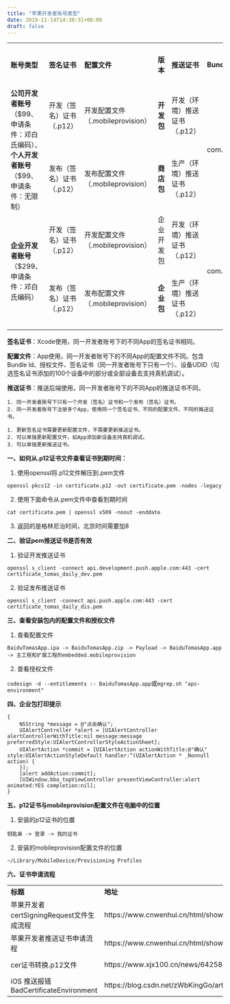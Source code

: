 ```yaml
---
title: "苹果开发者账号类型"
date: 2019-11-14T14:38:31+08:00
draft: false
---
```


<table>
    <tr>
        <td><b>账号类型</b></td>
        <td><b>签名证书</b></td>
        <td><b>配置文件</b></td>
        <td><b>版本</b></td>
        <td><b>推送证书</b></td>
        <td><b>Bundle ID</b></td>
        <td><b>支持安装设备数量</b></td>
   </tr>
   <tr>
        <td rowspan="2"><b>公司开发者账号</b>（$99、申请条件：邓白氏编码）、<b>个人开发者账号</b>（$99、申请条件：无限制）</td>
        <td>开发（签名）证书（.p12）</td>
        <td>开发配置文件（.mobileprovision）</td>
        <td><b>开发包</b></td>
        <td>开发（环境）推送证书（.p12）</td>
        <td rowspan="2">com.baidu.BaiduMobileInfo</td>
        <td>100</td>
   </tr>
   <tr>
        <td>发布（签名）证书（.p12）</td>
        <td>发布配置文件（.mobileprovision）</td>
        <td><b>商店包</b></td>
        <td>生产（环境）推送证书（.p12）</td>
        <td>无限制（需Apple审核）</td>
   </tr>
    <tr>
        <td rowspan="2"><b>企业开发者账号</b>（$299、申请条件：邓白氏编码）</td>
        <td>开发（签名）证书（.p12）</td>
        <td>开发配置文件（.mobileprovision）</td>
        <td>企业开发包</td>
        <td>开发（环境）推送证书（.p12）</td>
        <td rowspan="2">com.baidu.BaiduMobileInfoEnterprise</td>
        <td>100</td>
    </tr>
    <tr>
        <td>发布（签名）证书（.p12）</td>
        <td>发布配置文件（.mobileprovision）</td>
        <td><b>企业包</b></td>
        <td>生产（环境）推送证书（.p12）</td>
        <td>无限制（无需Apple审核）</td>
    </tr>
</table>

**签名证书**：Xcode使用，同一开发者账号下的不同App的签名证书相同。

**配置文件**：App使用，同一开发者账号下的不同App的配置文件不同。包含Bundle Id、授权文件、签名证书（同一开发者账号下只有一个）、设备UDID（勾选签名证书添加的100个设备中的部分或全部设备去支持真机调试）。

**推送证书**：推送后端使用，同一开发者账号下的不同App的推送证书不同。

```
1. 同一开发者账号下只有一个开发（签名）证书和一个发布（签名）证书。
2. 同一开发者账号下注册多个App，使用同一个签名证书、不同的配置文件、不同的推送证书。

1. 更新签名证书需要更新配置文件，不需要更新推送证书。
2. 可以单独更新配置文件，如App添加新设备支持真机调试。
3. 可以单独更新推送证书。
```

**一、如何从.p12证书文件查看证书到期时间：**

1. 使用openssl将.p12文件解压到.pem文件

`openssl pkcs12 -in certificate.p12 -out certificate.pem -nodes -legacy`

2. 使用下面命令从.pem文件中查看到期时间

`cat certificate.pem | openssl x509 -noout -enddate`

3. 返回的是格林尼治时间，北京时间需要加8

**二、验证pem推送证书是否有效**

1. 验证开发推送证书

`openssl s_client -connect api.development.push.apple.com:443 -cert certificate_tomas_daily_dev.pem`

2. 验证发布推送证书

`openssl s_client -connect api.push.apple.com:443 -cert certificate_tomas_daily_dis.pem`

**三、查看安装包内的配置文件和授权文件**

1. 查看配置文件

`BaiduTomasApp.ipa -> BaiduTomasApp.zip -> Payload -> BaiduTomasApp.app -> 主工程和扩展工程的embedded.mobileprovision`

2. 查看授权文件

`codesign -d --entitlements :- BaiduTomasApp.app`或`mgrep.sh "aps-environment"`

**四、企业包打印提示**

```
{
    NSString *message = @"点击确认";
    UIAlertController *alert = [UIAlertController alertControllerWithTitle:nil message:message preferredStyle:UIAlertControllerStyleActionSheet];
    UIAlertAction *commit = [UIAlertAction actionWithTitle:@"确认" style:UIAlertActionStyleDefault handler:^(UIAlertAction * _Nonnull action) {
    }];
    [alert addAction:commit];
    [UIWindow.bba_topViewController presentViewController:alert animated:YES completion:nil];
}
```

**五、p12证书与mobileprovision配置文件在电脑中的位置**

1. 安装的p12证书的位置

`钥匙串 -> 登录 -> 我的证书`

2. 安装的mobileprovision配置文件的位置

`~/Library/MobileDevice/Provisioning Profiles`

**六、证书申请流程**

<table>
    <tr>
        <td><b>标题</b></td>
        <td><b>地址</b></td>
        <td><b>网页快照</b></td>
   </tr>
   <tr>
        <td>苹果开发者certSigningRequest文件生成流程</td>
        <td>https://www.cnwenhui.cn/html/show-1038.html</td>
        <td>https://github.com/shanbozhu/shanbozhu.github.io.resource/blob/master/image/2024_11_21/2024_11_21_0.png?raw=true</td>
   </tr>
   <tr>
        <td>苹果开发者推送证书申请流程</td>
        <td>https://www.cnwenhui.cn/html/show-1037.html</td>
        <td>https://github.com/shanbozhu/shanbozhu.github.io.resource/blob/master/image/2024_11_21/2024_11_21_1.png?raw=true</td>
   </tr>
   <tr>
        <td>cer证书转换.p12文件</td>
        <td>https://www.xjx100.cn/news/642584.html?action=onClick</td>
        <td>https://github.com/shanbozhu/shanbozhu.github.io.resource/blob/master/image/2024_11_21/2024_11_21_2.png?raw=true</td>
    </tr>
    <tr>
        <td>iOS 推送报错BadCertificateEnvironment</td>
        <td>https://blog.csdn.net/zWbKingGo/article/details/89186652</td>
        <td>https://github.com/shanbozhu/shanbozhu.github.io.resource/blob/master/image/2024_11_21/2024_11_21_3.png?raw=true</td>
    </tr>
</table>
